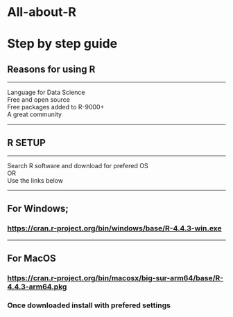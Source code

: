 # All-about-R
# Step by step guide
## Reasons for using R
--------------------
Language for Data Science<br>
Free and open source<br>
Free packages added to R-9000+<br>
A great community
*******
## R SETUP
*******
Search R software and download for prefered OS<br>
OR <br>
Use the links below<br>

------------
For Windows;
------------
### https://cran.r-project.org/bin/windows/base/R-4.4.3-win.exe

----------
For MacOS
----------
### https://cran.r-project.org/bin/macosx/big-sur-arm64/base/R-4.4.3-arm64.pkg
### Once downloaded install with prefered settings

